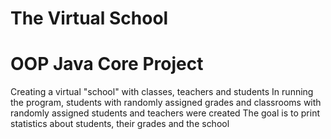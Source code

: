 # The Virtual School
# OOP Java Core Project
Creating a virtual "school" with classes, teachers and students
In running the program, students with randomly assigned grades and classrooms with randomly assigned students and teachers were created
The goal is to print statistics about students, their grades and the school
